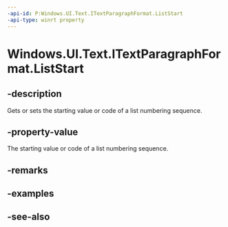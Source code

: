 ```yaml
---
-api-id: P:Windows.UI.Text.ITextParagraphFormat.ListStart
-api-type: winrt property
---
```


<!-- Property syntax
public int ListStart { get;  set; }
-->

# Windows.UI.Text.ITextParagraphFormat.ListStart

## -description
Gets or sets the starting value or code of a list numbering sequence.



## -property-value
The starting value or code of a list numbering sequence.

## -remarks


## -examples

## -see-also
